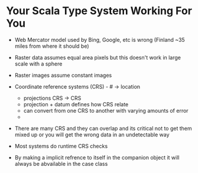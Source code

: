 # Your Scala Type System Working For You

* Web Mercator model used by Bing, Google, etc is wrong (Finland ~35 miles from where it should be)
* Raster data assumes equal area pixels but this doesn't work in large scale with a sphere
* Raster images assume constant images
* Coordinate reference systems (CRS) - # -> location
  * projections CRS -> CRS
  * projection + datum defines how CRS relate
  * can convert from one CRS to another with varying amounts of error
  * 
* There are many CRS and they can overlap and its critical not to get them mixed up or you will get the wrong data in an undetectable way

* Most systems do runtime CRS checks

* By making a implicit refrence to itself in the companion object it will always be abvailable in the case class
